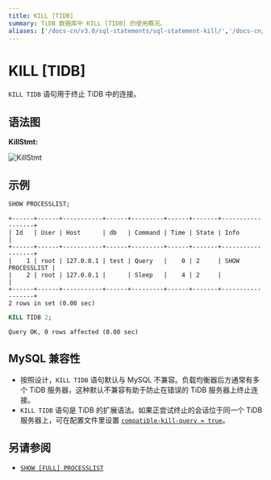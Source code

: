 ```yaml
---
title: KILL [TIDB]
summary: TiDB 数据库中 KILL [TIDB] 的使用概况。
aliases: ['/docs-cn/v3.0/sql-statements/sql-statement-kill/','/docs-cn/v3.0/reference/sql/statements/kill/']
---
```


# KILL [TIDB]

`KILL TIDB` 语句用于终止 TiDB 中的连接。

## 语法图

**KillStmt:**

![KillStmt](https://download.pingcap.com/images/docs-cn/sqlgram/KillStmt.png)

## 示例


```sql
SHOW PROCESSLIST;
```

```
+------+------+-----------+------+---------+------+-------+------------------+
| Id   | User | Host      | db   | Command | Time | State | Info             |
+------+------+-----------+------+---------+------+-------+------------------+
|    1 | root | 127.0.0.1 | test | Query   |    0 | 2     | SHOW PROCESSLIST |
|    2 | root | 127.0.0.1 |      | Sleep   |    4 | 2     |                  |
+------+------+-----------+------+---------+------+-------+------------------+
2 rows in set (0.00 sec)
```


```sql
KILL TIDB 2;
```

```
Query OK, 0 rows affected (0.00 sec)
```

## MySQL 兼容性

* 按照设计，`KILL TIDB` 语句默认与 MySQL 不兼容。负载均衡器后方通常有多个 TiDB 服务器，这种默认不兼容有助于防止在错误的 TiDB 服务器上终止连接。
* `KILL TIDB` 语句是 TiDB 的扩展语法。如果正尝试终止的会话位于同一个 TiDB 服务器上，可在配置文件里设置 [`compatible-kill-query = true`](/tidb-configuration-file.md#compatible-kill-query)。

## 另请参阅

* [`SHOW [FULL] PROCESSLIST`](/sql-statements/sql-statement-show-processlist.md)
